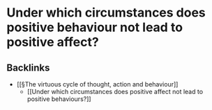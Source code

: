 # Under which circumstances does positive behaviour not lead to positive affect?
## Backlinks
* [[§The virtuous cycle of thought, action and behaviour]]
	* [[Under which circumstances does positive affect not lead to positive behaviours?]]

<!-- #p1 -->

<!-- {BearID:224AADE3-BE62-40BB-9825-61BAEDD87932-41707-00003C197921B125} -->
